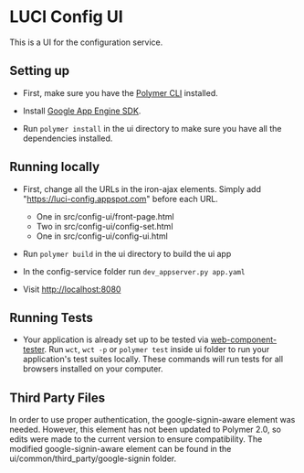 # LUCI Config UI

This is a UI for the configuration service.


## Setting up

*	First, make sure you have the [Polymer CLI](https://polymer-library.polymer-project.org/3.0/docs/tools/polymer-cli) installed.

* Install [Google App Engine SDK](https://cloud.google.com/appengine/downloads).

*	Run `polymer install` in the ui directory to make sure you have all the dependencies installed.


## Running locally

*	First, change all the URLs in the iron-ajax elements. Simply add "https://luci-config.appspot.com" before each URL.
	*	One in src/config-ui/front-page.html
	*	Two in src/config-ui/config-set.html
	*	One in src/config-ui/config-ui.html

*	Run `polymer build` in the ui directory to build the ui app

*	In the config-service folder run `dev_appserver.py app.yaml`

*	Visit [http://localhost:8080](http://localhost:8080)


## Running Tests

*	Your application is already set up to be tested via [web-component-tester](https://github.com/Polymer/web-component-tester). 
	Run `wct`, `wct -p` or `polymer test` inside ui folder to run your application's test suites locally. 
	These commands will run tests for all browsers installed on your computer.

## Third Party Files

In order to use proper authentication, the google-signin-aware element was needed. However, this element has not been updated to 
Polymer 2.0, so edits were made to the current version to ensure compatibility.
The modified google-signin-aware element can be found in the ui/common/third_party/google-signin folder.